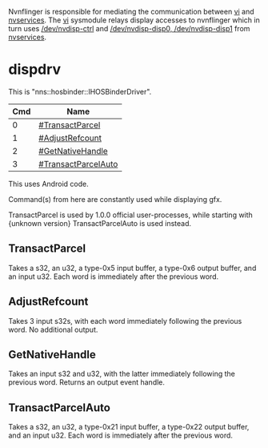 Nvnflinger is responsible for mediating the communication between
[vi](Display%20services.md "wikilink") and
[nvservices](NV%20services.md "wikilink"). The
[vi](Display%20services.md "wikilink") sysmodule relays display accesses
to nvnflinger which in turn uses
[/dev/nvdisp-ctrl](NV%20services#.2Fdev.2Fnvdisp-ctrl.md##.2Fdev.2Fnvdisp-ctrl "wikilink")
and [/dev/nvdisp-disp0,
/dev/nvdisp-disp1](NV%20services#.2Fdev.2Fnvdisp-disp0.2C%20.2Fdev.2Fnvdisp-disp1.md##.2Fdev.2Fnvdisp-disp0.2C_.2Fdev.2Fnvdisp-disp1 "wikilink")
from [nvservices](NV%20services.md "wikilink").

# dispdrv

This is "nns::hosbinder::IHOSBinderDriver".

| Cmd | Name                                                   |
| --- | ------------------------------------------------------ |
| 0   | [\#TransactParcel](#TransactParcel "wikilink")         |
| 1   | [\#AdjustRefcount](#AdjustRefcount "wikilink")         |
| 2   | [\#GetNativeHandle](#GetNativeHandle "wikilink")       |
| 3   | [\#TransactParcelAuto](#TransactParcelAuto "wikilink") |

This uses Android code.

Command(s) from here are constantly used while displaying gfx.

TransactParcel is used by 1.0.0 official user-processes, while starting
with {unknown version} TransactParcelAuto is used instead.

## TransactParcel

Takes a s32, an u32, a type-0x5 input buffer, a type-0x6 output buffer,
and an input u32. Each word is immediately after the previous word.

## AdjustRefcount

Takes 3 input s32s, with each word immediately following the previous
word. No additional output.

## GetNativeHandle

Takes an input s32 and u32, with the latter immediately following the
previous word. Returns an output event handle.

## TransactParcelAuto

Takes a s32, an u32, a type-0x21 input buffer, a type-0x22 output
buffer, and an input u32. Each word is immediately after the previous
word.
